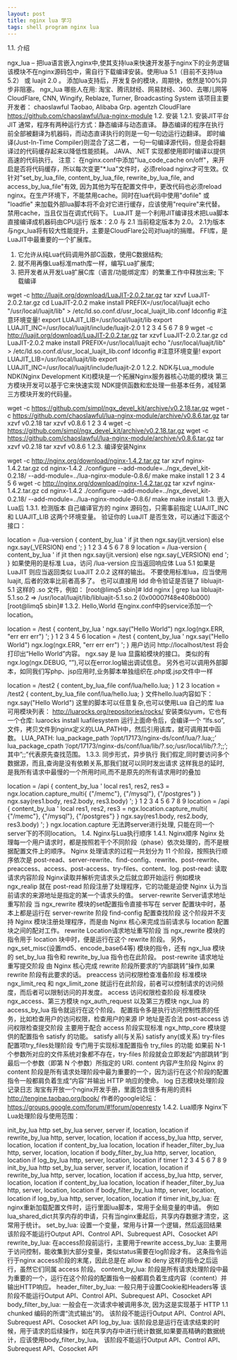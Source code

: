```yaml
---
layout: post
title: nginx lua 学习
tags: shell program nginx lua
---
```





1.1. 介绍

ngx_lua – 把lua语言嵌入nginx中,使其支持lua来快速开发基于nginx下的业务逻辑
该模块不在nginx源码包中，需自行下载编译安装。使用lua 5.1（目前不支持lua 5.2） 或 luajit 2.0 。
添加lua支持后，开发复杂的模块，周期快，依然是100%异步非阻塞。
ngx_lua 哪些人在用:
淘宝、腾讯财经、网易财经、360、去哪儿网等
CloudFlare, CNN, Wingify, Reblaze, Turner, Broadcasting System
该项目主要开发者：
chaoslawful Taobao, Alibaba Grp.
agentzh CloudFlare
https://github.com/chaoslawful/lua-nginx-module
1.2. 安装
1.2.1. 安装JIT平台
JIT
通常，程序有两种运行方式：静态编译与动态直译。
静态编译的程序在执行前全部被翻译为机器码，而动态直译执行的则是一句一句边运行边翻译。
即时编译(Just-In-Time Compiler)则混合了这二者，一句一句编译源代码，但是会将翻译过的代码缓存起来以降低性能损耗。
JAVA、.NET 实现都使用即时编译以提供高速的代码执行。
注意：
在nginx.conf中添加"lua_code_cache on/off"，来开启是否将代码缓存，所以每次变更"*.lua"文件时，必须reload nginx才可生效。仅针对"set_by_lua_file, content_by_lua_file, rewrite_by_lua_file, and access_by_lua_file"有效, 因为其他为写在配置文件中，更改代码也必须reload nginx。在生产环境下，不能禁用cache。同时在lua代码中使用"dofile" 或 "loadfie" 来加载外部lua脚本将不会对它进行缓存，应该使用"require"来代替。禁用cache，当且仅当在调式代码下。
LuaJIT
是一个利用JIT编译技术把Lua脚本直接编译成机器码由CPU运行
版本：2.0 与 2.1
当前稳定版本为 2.0。
2.1为版本与ngx_lua将有较大性能提升，主要是CloudFlare公司对luajit的捐赠。
FFI库，是LuaJIT中最重要的一个扩展库。
1. 它允许从纯Lua代码调用外部C函数，使用C数据结构;
2. 就不用再像Lua标准math库一样，编写Lua扩展库;
3. 把开发者从开发Lua扩展C库（语言/功能绑定库）的繁重工作中释放出来;
下载编译

wget -c http://luajit.org/download/LuaJIT-2.0.2.tar.gz
tar xzvf LuaJIT-2.0.2.tar.gz
cd LuaJIT-2.0.2
make install PREFIX=/usr/local/luajit
echo "/usr/local/luajit/lib" > /etc/ld.so.conf.d/usr_local_luajit_lib.conf
ldconfig
#注意环境变量!
export LUAJIT_LIB=/usr/local/luajit/lib
export LUAJIT_INC=/usr/local/luajit/include/luajit-2.0
1
2
3
4
5
6
7
8
9
wget -c http://luajit.org/download/LuaJIT-2.0.2.tar.gz
tar xzvf LuaJIT-2.0.2.tar.gz
cd LuaJIT-2.0.2
make install PREFIX=/usr/local/luajit
echo "/usr/local/luajit/lib" > /etc/ld.so.conf.d/usr_local_luajit_lib.conf
ldconfig
#注意环境变量!
export LUAJIT_LIB=/usr/local/luajit/lib
export LUAJIT_INC=/usr/local/luajit/include/luajit-2.0
1.2.2. NDK与Lua_module
NDK(Nginx Development Kit)模块是一个拓展Nginx服务器核心功能的模块
第三方模块开发可以基于它来快速实现
NDK提供函数和宏处理一些基本任务，减轻第三方模块开发的代码量。

wget -c https://github.com/simpl/ngx_devel_kit/archive/v0.2.18.tar.gz
wget -c https://github.com/chaoslawful/lua-nginx-module/archive/v0.8.6.tar.gz
tar xzvf v0.2.18
tar xzvf v0.8.6
1
2
3
4
wget -c https://github.com/simpl/ngx_devel_kit/archive/v0.2.18.tar.gz
wget -c https://github.com/chaoslawful/lua-nginx-module/archive/v0.8.6.tar.gz
tar xzvf v0.2.18
tar xzvf v0.8.6
1.2.3. 编译安装Nginx

wget -c http://nginx.org/download/nginx-1.4.2.tar.gz
tar xzvf nginx-1.4.2.tar.gz
cd nginx-1.4.2
./configure --add-module=../ngx_devel_kit-0.2.18/ --add-module=../lua-nginx-module-0.8.6/
make
make install
1
2
3
4
5
6
wget -c http://nginx.org/download/nginx-1.4.2.tar.gz
tar xzvf nginx-1.4.2.tar.gz
cd nginx-1.4.2
./configure --add-module=../ngx_devel_kit-0.2.18/ --add-module=../lua-nginx-module-0.8.6/
make
make install
1.3. 嵌入Lua后
1.3.1. 检测版本
自己编译官方的 nginx 源码包，只需事前指定 LUAJIT_INC 和 LUAJIT_LIB 这两个环境变量。
验证你的 LuaJIT 是否生效，可以通过下面这个接口：

location = /lua-version { 
    content_by_lua ' 
            if jit then 
                    ngx.say(jit.version) 
                else 
                    ngx.say(_VERSION) 
            end 
        '; 
}
1
2
3
4
5
6
7
8
9
location = /lua-version { 
 content_by_lua ' 
         if jit then 
                 ngx.say(jit.version) 
             else 
                 ngx.say(_VERSION) 
         end 
        '; 
}
如果使用的是标准 Lua，访问 /lua-version 应当返回响应体 Lua 5.1
如果是 LuaJIT 则应当返回类似 LuaJIT 2.0.2 这样的输出。
不要使用标准lua，应当使用luajit, 后者的效率比前者高多了。
也可以直接用 ldd 命令验证是否链了 libluajit-5.1 这样的 .so 文件，例如：
[root@limq5 sbin]# ldd nginx | grep lua
libluajit-5.1.so.2 => /usr/local/luajit/lib/libluajit-5.1.so.2 (0x00007f48e408b000)
[root@limq5 sbin]#
1.3.2. Hello,World
在nginx.conf中的service添加一个location。

location = /test {
       content_by_lua '
           ngx.say("Hello World")
       ngx.log(ngx.ERR, "err err err")
       ';
}
1
2
3
4
5
6
location = /test {
       content_by_lua '
           ngx.say("Hello World")
    ngx.log(ngx.ERR, "err err err")
       ';
}
用户访问 http://localhost/test 将会打印出“Hello World”内容。
ngx.say 是 lua 显露給模块的接口。
类似的有 ngx.log(ngx.DEBUG, “”),可以在error.log输出调试信息。
另外也可以调用外部脚本，如同我们写php、jsp应用时,业务脚本单独组织在.php或.jsp文件中一样

location = /test2 {
       content_by_lua_file conf/lua/hello.lua;
}
1
2
3
location = /test2 {
       content_by_lua_file conf/lua/hello.lua;
}
文件hello.lua内容如下：
ngx.say("Hello World")
这里的脚本可以任意复杂,也可以使用Lua 自己的库
lua可用模块列表：
http://luarocks.org/repositories/rocks/
安装类似yum，它也有一个仓库:
luarocks install luafilesystem
运行上面命令后，会编译一个 “lfs.so”, 文件，拷贝文件到nginx定义的LUA_PATH中，然后引用该库，就可调用其中函数。
LUA_PATH:
lua_package_path ‘/opt/17173/nginx-ds/conf/lua/?.lua;;’
lua_package_cpath ‘/opt/17173/nginx-ds/conf/lua/lib/?.so;/usr/local/lib/?.?;;’;
其中”;;”代表原先查找范围。
1.3.3. 同步形式，异步执行
我们假定,同时要访问多个数据源，而且,查询是没有依赖关系,那我们就可以同时发出请求
这样我总的延时, 是我所有请求中最慢的一个所用时间,而不是原先的所有请求用时的叠加

location = /api {
       content_by_lua '
           local res1, res2, res3 =
               ngx.location.capture_multi{
                   {"/memc"}, {"/mysql"}, {"/postgres"}
               }
           ngx.say(res1.body, res2.body, res3.body)
       ';
}
1
2
3
4
5
6
7
8
9
location = /api {
       content_by_lua '
           local res1, res2, res3 =
               ngx.location.capture_multi{
                   {"/memc"}, {"/mysql"}, {"/postgres"}
               }
           ngx.say(res1.body, res2.body, res3.body)
       ';
}
ngx.location.capture 无法跨server进行处理, 只能在同一个server下的不同location。
1.4. Nginx与Lua执行顺序
1.4.1. Nginx顺序
Nginx 处理每一个用户请求时，都是按照若干个不同阶段（phase）依次处理的，而不是根据配置文件上的顺序。
Nginx 处理请求的过程一共划分为 11 个阶段，按照执行顺序依次是
post-read、server-rewrite、find-config、rewrite、post-rewrite、 preaccess、access、post-access、try-files、content、log.
post-read:
读取请求内容阶段
Nginx读取并解析完请求头之后就立即开始运行
例如模块 ngx_realip 就在 post-read 阶段注册了处理程序，它的功能是迫使 Nginx 认为当前请求的来源地址是指定的某一个请求头的值。
server-rewrite
Server请求地址重写阶段
当 ngx_rewrite 模块的set配置指令直接书写在 server 配置块中时，基本上都是运行在 server-rewrite 阶段
find-config
配置查找阶段
这个阶段并不支持 Nginx 模块注册处理程序，而是由 Nginx 核心来完成当前请求与 location 配置块之间的配对工作。
rewrite
Location请求地址重写阶段
当 ngx_rewrite 模块的指令用于 location 块中时，便是运行在这个 rewrite 阶段。
另外，ngx_set_misc(设置md5、encode_base64等) 模块的指令，还有 ngx_lua 模块的 set_by_lua 指令和 rewrite_by_lua 指令也在此阶段。
post-rewrite
请求地址重写提交阶段
由 Nginx 核心完成 rewrite 阶段所要求的“内部跳转”操作,如果 rewrite 阶段有此要求的话。
preaccess
访问权限检查准备阶段
标准模块 ngx_limit_req 和 ngx_limit_zone 就运行在此阶段，前者可以控制请求的访问频度，而后者可以限制访问的并发度。
access
访问权限检查阶段
标准模块 ngx_access、第三方模块 ngx_auth_request 以及第三方模块 ngx_lua 的 access_by_lua 指令就运行在这个阶段。
配置指令多是执行访问控制性质的任务，比如检查用户的访问权限，检查用户的来源 IP 地址是否合法
post-access
访问权限检查提交阶段
主要用于配合 access 阶段实现标准 ngx_http_core 模块提供的配置指令 satisfy 的功能。
satisfy all(与关系)
satisfy any(或关系)
try-files
配置项try_files处理阶段
专门用于实现标准配置指令 try_files 的功能
如果前 N-1 个参数所对应的文件系统对象都不存在，try-files 阶段就会立即发起“内部跳转”到最后一个参数（即第 N 个参数）所指定的 URI.
content
内容产生阶段
Nginx 的 content 阶段是所有请求处理阶段中最为重要的一个，因为运行在这个阶段的配置指令一般都肩负着生成“内容”并输出 HTTP 响应的使命。
log
日志模块处理阶段
记录日志
淘宝有开放一个nginx开发手册，里面包含很多有用的资料
http://tengine.taobao.org/book/
作者的google论坛：
https://groups.google.com/forum/#!forum/openresty
1.4.2. Lua顺序
Nginx下Lua处理阶段与使用范围：

init_by_lua            http
set_by_lua             server, server if, location, location if
rewrite_by_lua         http, server, location, location if
access_by_lua          http, server, location, location if
content_by_lua         location, location if
header_filter_by_lua   http, server, location, location if
body_filter_by_lua     http, server, location, location if
log_by_lua             http, server, location, location if
timer
1
2
3
4
5
6
7
8
9
init_by_lua            http
set_by_lua             server, server if, location, location if
rewrite_by_lua         http, server, location, location if
access_by_lua          http, server, location, location if
content_by_lua         location, location if
header_filter_by_lua   http, server, location, location if
body_filter_by_lua     http, server, location, location if
log_by_lua             http, server, location, location if
timer
init_by_lua:
在nginx重新加载配置文件时，运行里面lua脚本，常用于全局变量的申请。
例如lua_shared_dict共享内存的申请，只有当nginx重起后，共享内存数据才清空，这常用于统计。
set_by_lua:
设置一个变量，常用与计算一个逻辑，然后返回结果
该阶段不能运行Output API、Control API、Subrequest API、Cosocket API
rewrite_by_lua:
在access阶段前运行，主要用于rewrite
access_by_lua:
主要用于访问控制，能收集到大部分变量，类似status需要在log阶段才有。
这条指令运行于nginx access阶段的末尾，因此总是在 allow 和 deny 这样的指令之后运行，虽然它们同属 access 阶段。
content_by_lua:
阶段是所有请求处理阶段中最为重要的一个，运行在这个阶段的配置指令一般都肩负着生成内容（content）并输出HTTP响应。
header_filter_by_lua:
一般只用于设置Cookie和Headers等
该阶段不能运行Output API、Control API、Subrequest API、Cosocket API
body_filter_by_lua:
一般会在一次请求中被调用多次, 因为这是实现基于 HTTP 1.1 chunked 编码的所谓“流式输出”的。
该阶段不能运行Output API、Control API、Subrequest API、Cosocket API
log_by_lua:
该阶段总是运行在请求结束的时候，用于请求的后续操作，如在共享内存中进行统计数据,如果要高精确的数据统计，应该使用body_filter_by_lua。
该阶段不能运行Output API、Control API、Subrequest API、Cosocket API
